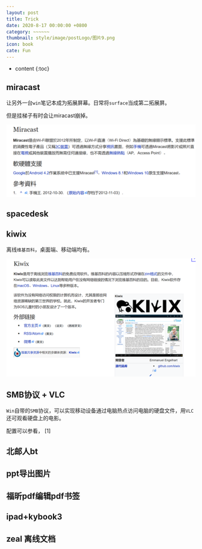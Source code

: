 ```yaml
---
layout: post
title: Trick
date: 2020-8-17 00:00:00 +0800
category: ~~~~~~
thumbnail: style/image/postLogo/图片9.png
icon: book
cate: Fun
---
```



<!-- t大树洞后端  北邮人后端   go语言  文学史编程   格林恒等式  牛顿迭代    -->


* content
{:toc}



##  miracast

让另外一台`win`笔记本成为拓展屏幕。日常将`surface`当成第二拓展屏。

但是挂梯子有时会让miracast崩掉。

![1629646244107](style/image/ALL_MD_PIC/1629646244107.png)

## spacedesk


## kiwix

离线`维基百科`，桌面端、移动端均有。

![1629646209243](style/image/ALL_MD_PIC/1629646209243.png)

## SMB协议 + VLC

`Win`自带的`SMB`协议，可以实现移动设备通过电脑热点访问电脑的硬盘文件，用`VLC`还可观看硬盘上的电影。

配置可以参看，
[1]   


##  北邮人bt



## ppt导出图片


## 福昕pdf编辑pdf书签

## ipad+kybook3

## zeal 离线文档